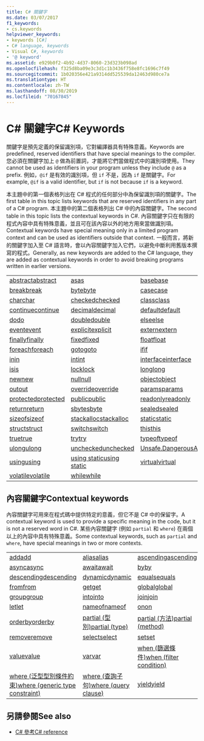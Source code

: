 ```yaml
---
title: C# 關鍵字
ms.date: 03/07/2017
f1_keywords:
- cs.keywords
helpviewer_keywords:
- keywords [C#]
- C# language, keywords
- Visual C#, keywords
- '@ keyword'
ms.assetid: e929b0f2-4b92-4d37-8060-23d323b098ad
ms.openlocfilehash: f325d8ba09e3c3d1c1b3436f758e8fc1696c7f49
ms.sourcegitcommit: 1b020356e421a9314dd525539da12463d980ce7a
ms.translationtype: HT
ms.contentlocale: zh-TW
ms.lasthandoff: 08/30/2019
ms.locfileid: "70167845"
---
```

# <a name="c-keywords"></a><span data-ttu-id="f3b8e-102">C# 關鍵字</span><span class="sxs-lookup"><span data-stu-id="f3b8e-102">C# Keywords</span></span>

<span data-ttu-id="f3b8e-103">關鍵字是預先定義的保留識別項，它對編譯器具有特殊意義。</span><span class="sxs-lookup"><span data-stu-id="f3b8e-103">Keywords are predefined, reserved identifiers that have special meanings to the compiler.</span></span> <span data-ttu-id="f3b8e-104">您必須在關鍵字加上 `@` 做為前置詞，才能將它們當做程式中的識別項使用。</span><span class="sxs-lookup"><span data-stu-id="f3b8e-104">They cannot be used as identifiers in your program unless they include `@` as a prefix.</span></span> <span data-ttu-id="f3b8e-105">例如，`@if` 是有效的識別項，但 `if` 不是，因為 `if` 是關鍵字。</span><span class="sxs-lookup"><span data-stu-id="f3b8e-105">For example, `@if` is a valid identifier, but `if` is not because `if` is a keyword.</span></span>  
  
 <span data-ttu-id="f3b8e-106">本主題中的第一個表格列出在 C# 程式的任何部分中為保留識別項的關鍵字。</span><span class="sxs-lookup"><span data-stu-id="f3b8e-106">The first table in this topic lists keywords that are reserved identifiers in any part of a C# program.</span></span> <span data-ttu-id="f3b8e-107">本主題中的第二個表格列出 C# 中的內容關鍵字。</span><span class="sxs-lookup"><span data-stu-id="f3b8e-107">The second table in this topic lists the contextual keywords in C#.</span></span> <span data-ttu-id="f3b8e-108">內容關鍵字只在有限的程式內容中具有特殊意義，並且可在該內容以外的地方用來當做識別項。</span><span class="sxs-lookup"><span data-stu-id="f3b8e-108">Contextual keywords have special meaning only in a limited program context and can be used as identifiers outside that context.</span></span> <span data-ttu-id="f3b8e-109">一般而言，將新的關鍵字加入至 C# 語言時，會以內容關鍵字加入它們，以避免中斷利用舊版本撰寫的程式。</span><span class="sxs-lookup"><span data-stu-id="f3b8e-109">Generally, as new keywords are added to the C# language, they are added as contextual keywords in order to avoid breaking programs written in earlier versions.</span></span>  
  
|||||  
|---|---|---|---|  
|[<span data-ttu-id="f3b8e-110">abstract</span><span class="sxs-lookup"><span data-stu-id="f3b8e-110">abstract</span></span>](abstract.md)|[<span data-ttu-id="f3b8e-111">as</span><span class="sxs-lookup"><span data-stu-id="f3b8e-111">as</span></span>](../operators/type-testing-and-cast.md#as-operator)|[<span data-ttu-id="f3b8e-112">base</span><span class="sxs-lookup"><span data-stu-id="f3b8e-112">base</span></span>](base.md)|[<span data-ttu-id="f3b8e-113">bool</span><span class="sxs-lookup"><span data-stu-id="f3b8e-113">bool</span></span>](bool.md)|  
|[<span data-ttu-id="f3b8e-114">break</span><span class="sxs-lookup"><span data-stu-id="f3b8e-114">break</span></span>](break.md)|[<span data-ttu-id="f3b8e-115">byte</span><span class="sxs-lookup"><span data-stu-id="f3b8e-115">byte</span></span>](../builtin-types/integral-numeric-types.md)|[<span data-ttu-id="f3b8e-116">case</span><span class="sxs-lookup"><span data-stu-id="f3b8e-116">case</span></span>](switch.md)|[<span data-ttu-id="f3b8e-117">catch</span><span class="sxs-lookup"><span data-stu-id="f3b8e-117">catch</span></span>](try-catch.md)|  
|[<span data-ttu-id="f3b8e-118">char</span><span class="sxs-lookup"><span data-stu-id="f3b8e-118">char</span></span>](char.md)|[<span data-ttu-id="f3b8e-119">checked</span><span class="sxs-lookup"><span data-stu-id="f3b8e-119">checked</span></span>](checked.md)|[<span data-ttu-id="f3b8e-120">class</span><span class="sxs-lookup"><span data-stu-id="f3b8e-120">class</span></span>](class.md)|[<span data-ttu-id="f3b8e-121">const</span><span class="sxs-lookup"><span data-stu-id="f3b8e-121">const</span></span>](const.md)|  
|[<span data-ttu-id="f3b8e-122">continue</span><span class="sxs-lookup"><span data-stu-id="f3b8e-122">continue</span></span>](continue.md)|[<span data-ttu-id="f3b8e-123">decimal</span><span class="sxs-lookup"><span data-stu-id="f3b8e-123">decimal</span></span>](../builtin-types/floating-point-numeric-types.md)|[<span data-ttu-id="f3b8e-124">default</span><span class="sxs-lookup"><span data-stu-id="f3b8e-124">default</span></span>](default.md)|[<span data-ttu-id="f3b8e-125">delegate</span><span class="sxs-lookup"><span data-stu-id="f3b8e-125">delegate</span></span>](delegate.md)|  
|[<span data-ttu-id="f3b8e-126">do</span><span class="sxs-lookup"><span data-stu-id="f3b8e-126">do</span></span>](do.md)|[<span data-ttu-id="f3b8e-127">double</span><span class="sxs-lookup"><span data-stu-id="f3b8e-127">double</span></span>](../builtin-types/floating-point-numeric-types.md)|[<span data-ttu-id="f3b8e-128">else</span><span class="sxs-lookup"><span data-stu-id="f3b8e-128">else</span></span>](if-else.md)|[<span data-ttu-id="f3b8e-129">enum</span><span class="sxs-lookup"><span data-stu-id="f3b8e-129">enum</span></span>](enum.md)|  
|[<span data-ttu-id="f3b8e-130">event</span><span class="sxs-lookup"><span data-stu-id="f3b8e-130">event</span></span>](event.md)|[<span data-ttu-id="f3b8e-131">explicit</span><span class="sxs-lookup"><span data-stu-id="f3b8e-131">explicit</span></span>](../operators/user-defined-conversion-operators.md)|[<span data-ttu-id="f3b8e-132">extern</span><span class="sxs-lookup"><span data-stu-id="f3b8e-132">extern</span></span>](extern.md)|[<span data-ttu-id="f3b8e-133">false</span><span class="sxs-lookup"><span data-stu-id="f3b8e-133">false</span></span>](false-literal.md)|  
|[<span data-ttu-id="f3b8e-134">finally</span><span class="sxs-lookup"><span data-stu-id="f3b8e-134">finally</span></span>](try-finally.md)|[<span data-ttu-id="f3b8e-135">fixed</span><span class="sxs-lookup"><span data-stu-id="f3b8e-135">fixed</span></span>](fixed-statement.md)|[<span data-ttu-id="f3b8e-136">float</span><span class="sxs-lookup"><span data-stu-id="f3b8e-136">float</span></span>](../builtin-types/floating-point-numeric-types.md)|[<span data-ttu-id="f3b8e-137">for</span><span class="sxs-lookup"><span data-stu-id="f3b8e-137">for</span></span>](for.md)|  
|[<span data-ttu-id="f3b8e-138">foreach</span><span class="sxs-lookup"><span data-stu-id="f3b8e-138">foreach</span></span>](foreach-in.md)|[<span data-ttu-id="f3b8e-139">goto</span><span class="sxs-lookup"><span data-stu-id="f3b8e-139">goto</span></span>](goto.md)|[<span data-ttu-id="f3b8e-140">if</span><span class="sxs-lookup"><span data-stu-id="f3b8e-140">if</span></span>](if-else.md)|[<span data-ttu-id="f3b8e-141">implicit</span><span class="sxs-lookup"><span data-stu-id="f3b8e-141">implicit</span></span>](../operators/user-defined-conversion-operators.md)|  
|[<span data-ttu-id="f3b8e-142">in</span><span class="sxs-lookup"><span data-stu-id="f3b8e-142">in</span></span>](in.md)|[<span data-ttu-id="f3b8e-143">int</span><span class="sxs-lookup"><span data-stu-id="f3b8e-143">int</span></span>](../builtin-types/integral-numeric-types.md)|[<span data-ttu-id="f3b8e-144">interface</span><span class="sxs-lookup"><span data-stu-id="f3b8e-144">interface</span></span>](interface.md)|[<span data-ttu-id="f3b8e-145">internal</span><span class="sxs-lookup"><span data-stu-id="f3b8e-145">internal</span></span>](internal.md)|
|[<span data-ttu-id="f3b8e-146">is</span><span class="sxs-lookup"><span data-stu-id="f3b8e-146">is</span></span>](is.md)|[<span data-ttu-id="f3b8e-147">lock</span><span class="sxs-lookup"><span data-stu-id="f3b8e-147">lock</span></span>](lock-statement.md)|[<span data-ttu-id="f3b8e-148">long</span><span class="sxs-lookup"><span data-stu-id="f3b8e-148">long</span></span>](../builtin-types/integral-numeric-types.md)|[<span data-ttu-id="f3b8e-149">namespace</span><span class="sxs-lookup"><span data-stu-id="f3b8e-149">namespace</span></span>](namespace.md)|
|[<span data-ttu-id="f3b8e-150">new</span><span class="sxs-lookup"><span data-stu-id="f3b8e-150">new</span></span>](../operators/new-operator.md)|[<span data-ttu-id="f3b8e-151">null</span><span class="sxs-lookup"><span data-stu-id="f3b8e-151">null</span></span>](null.md)|[<span data-ttu-id="f3b8e-152">object</span><span class="sxs-lookup"><span data-stu-id="f3b8e-152">object</span></span>](object.md)|[<span data-ttu-id="f3b8e-153">operator</span><span class="sxs-lookup"><span data-stu-id="f3b8e-153">operator</span></span>](../operators/operator-overloading.md)|
|[<span data-ttu-id="f3b8e-154">out</span><span class="sxs-lookup"><span data-stu-id="f3b8e-154">out</span></span>](out.md)|[<span data-ttu-id="f3b8e-155">override</span><span class="sxs-lookup"><span data-stu-id="f3b8e-155">override</span></span>](override.md)|[<span data-ttu-id="f3b8e-156">params</span><span class="sxs-lookup"><span data-stu-id="f3b8e-156">params</span></span>](params.md)|[<span data-ttu-id="f3b8e-157">private</span><span class="sxs-lookup"><span data-stu-id="f3b8e-157">private</span></span>](private.md)|
|[<span data-ttu-id="f3b8e-158">protected</span><span class="sxs-lookup"><span data-stu-id="f3b8e-158">protected</span></span>](protected.md)|[<span data-ttu-id="f3b8e-159">public</span><span class="sxs-lookup"><span data-stu-id="f3b8e-159">public</span></span>](public.md)|[<span data-ttu-id="f3b8e-160">readonly</span><span class="sxs-lookup"><span data-stu-id="f3b8e-160">readonly</span></span>](readonly.md)|[<span data-ttu-id="f3b8e-161">ref</span><span class="sxs-lookup"><span data-stu-id="f3b8e-161">ref</span></span>](ref.md)|
|[<span data-ttu-id="f3b8e-162">return</span><span class="sxs-lookup"><span data-stu-id="f3b8e-162">return</span></span>](return.md)|[<span data-ttu-id="f3b8e-163">sbyte</span><span class="sxs-lookup"><span data-stu-id="f3b8e-163">sbyte</span></span>](../builtin-types/integral-numeric-types.md)|[<span data-ttu-id="f3b8e-164">sealed</span><span class="sxs-lookup"><span data-stu-id="f3b8e-164">sealed</span></span>](sealed.md)|[<span data-ttu-id="f3b8e-165">short</span><span class="sxs-lookup"><span data-stu-id="f3b8e-165">short</span></span>](../builtin-types/integral-numeric-types.md)||
[<span data-ttu-id="f3b8e-166">sizeof</span><span class="sxs-lookup"><span data-stu-id="f3b8e-166">sizeof</span></span>](../operators/sizeof.md)|[<span data-ttu-id="f3b8e-167">stackalloc</span><span class="sxs-lookup"><span data-stu-id="f3b8e-167">stackalloc</span></span>](../operators/stackalloc.md)|[<span data-ttu-id="f3b8e-168">static</span><span class="sxs-lookup"><span data-stu-id="f3b8e-168">static</span></span>](static.md)|[<span data-ttu-id="f3b8e-169">string</span><span class="sxs-lookup"><span data-stu-id="f3b8e-169">string</span></span>](string.md)|
|[<span data-ttu-id="f3b8e-170">struct</span><span class="sxs-lookup"><span data-stu-id="f3b8e-170">struct</span></span>](struct.md)|[<span data-ttu-id="f3b8e-171">switch</span><span class="sxs-lookup"><span data-stu-id="f3b8e-171">switch</span></span>](switch.md)|[<span data-ttu-id="f3b8e-172">this</span><span class="sxs-lookup"><span data-stu-id="f3b8e-172">this</span></span>](this.md)|[<span data-ttu-id="f3b8e-173">throw</span><span class="sxs-lookup"><span data-stu-id="f3b8e-173">throw</span></span>](throw.md)|
|[<span data-ttu-id="f3b8e-174">true</span><span class="sxs-lookup"><span data-stu-id="f3b8e-174">true</span></span>](true-literal.md)|[<span data-ttu-id="f3b8e-175">try</span><span class="sxs-lookup"><span data-stu-id="f3b8e-175">try</span></span>](try-catch.md)|[<span data-ttu-id="f3b8e-176">typeof</span><span class="sxs-lookup"><span data-stu-id="f3b8e-176">typeof</span></span>](../operators/type-testing-and-cast.md#typeof-operator)|[<span data-ttu-id="f3b8e-177">uint</span><span class="sxs-lookup"><span data-stu-id="f3b8e-177">uint</span></span>](../builtin-types/integral-numeric-types.md)|
|[<span data-ttu-id="f3b8e-178">ulong</span><span class="sxs-lookup"><span data-stu-id="f3b8e-178">ulong</span></span>](../builtin-types/integral-numeric-types.md)|[<span data-ttu-id="f3b8e-179">unchecked</span><span class="sxs-lookup"><span data-stu-id="f3b8e-179">unchecked</span></span>](unchecked.md)|[<span data-ttu-id="f3b8e-180">Unsafe.DangerousAPI</span><span class="sxs-lookup"><span data-stu-id="f3b8e-180">unsafe</span></span>](unsafe.md)|[<span data-ttu-id="f3b8e-181">ushort</span><span class="sxs-lookup"><span data-stu-id="f3b8e-181">ushort</span></span>](../builtin-types/integral-numeric-types.md)|
|[<span data-ttu-id="f3b8e-182">using</span><span class="sxs-lookup"><span data-stu-id="f3b8e-182">using</span></span>](using.md)|[<span data-ttu-id="f3b8e-183">using static</span><span class="sxs-lookup"><span data-stu-id="f3b8e-183">using static</span></span>](using-static.md)|[<span data-ttu-id="f3b8e-184">virtual</span><span class="sxs-lookup"><span data-stu-id="f3b8e-184">virtual</span></span>](virtual.md)|[<span data-ttu-id="f3b8e-185">void</span><span class="sxs-lookup"><span data-stu-id="f3b8e-185">void</span></span>](void.md)|
|[<span data-ttu-id="f3b8e-186">volatile</span><span class="sxs-lookup"><span data-stu-id="f3b8e-186">volatile</span></span>](volatile.md)|[<span data-ttu-id="f3b8e-187">while</span><span class="sxs-lookup"><span data-stu-id="f3b8e-187">while</span></span>](while.md)|

## <a name="contextual-keywords"></a><span data-ttu-id="f3b8e-188">內容關鍵字</span><span class="sxs-lookup"><span data-stu-id="f3b8e-188">Contextual keywords</span></span>

 <span data-ttu-id="f3b8e-189">內容關鍵字可用來在程式碼中提供特定的意義，但它不是 C# 中的保留字。</span><span class="sxs-lookup"><span data-stu-id="f3b8e-189">A contextual keyword is used to provide a specific meaning in the code, but it is not a reserved word in C#.</span></span> <span data-ttu-id="f3b8e-190">某些內容關鍵字 (例如 `partial` 和 `where`) 在兩個以上的內容中具有特殊意義。</span><span class="sxs-lookup"><span data-stu-id="f3b8e-190">Some contextual keywords, such as `partial` and `where`, have special meanings in two or more contexts.</span></span>  
  
||||  
|---|---|---|  
|[<span data-ttu-id="f3b8e-191">add</span><span class="sxs-lookup"><span data-stu-id="f3b8e-191">add</span></span>](add.md)|[<span data-ttu-id="f3b8e-192">alias</span><span class="sxs-lookup"><span data-stu-id="f3b8e-192">alias</span></span>](extern-alias.md)|[<span data-ttu-id="f3b8e-193">ascending</span><span class="sxs-lookup"><span data-stu-id="f3b8e-193">ascending</span></span>](ascending.md)|
|[<span data-ttu-id="f3b8e-194">async</span><span class="sxs-lookup"><span data-stu-id="f3b8e-194">async</span></span>](async.md)|[<span data-ttu-id="f3b8e-195">await</span><span class="sxs-lookup"><span data-stu-id="f3b8e-195">await</span></span>](../operators/await.md)|[<span data-ttu-id="f3b8e-196">by</span><span class="sxs-lookup"><span data-stu-id="f3b8e-196">by</span></span>](by.md)|
|[<span data-ttu-id="f3b8e-197">descending</span><span class="sxs-lookup"><span data-stu-id="f3b8e-197">descending</span></span>](descending.md)|[<span data-ttu-id="f3b8e-198">dynamic</span><span class="sxs-lookup"><span data-stu-id="f3b8e-198">dynamic</span></span>](dynamic.md)|[<span data-ttu-id="f3b8e-199">equals</span><span class="sxs-lookup"><span data-stu-id="f3b8e-199">equals</span></span>](equals.md)|
|[<span data-ttu-id="f3b8e-200">from</span><span class="sxs-lookup"><span data-stu-id="f3b8e-200">from</span></span>](from-clause.md)|[<span data-ttu-id="f3b8e-201">get</span><span class="sxs-lookup"><span data-stu-id="f3b8e-201">get</span></span>](get.md)|[<span data-ttu-id="f3b8e-202">global</span><span class="sxs-lookup"><span data-stu-id="f3b8e-202">global</span></span>](../operators/namespace-alias-qualifier.md)|
|[<span data-ttu-id="f3b8e-203">group</span><span class="sxs-lookup"><span data-stu-id="f3b8e-203">group</span></span>](group-clause.md)|[<span data-ttu-id="f3b8e-204">into</span><span class="sxs-lookup"><span data-stu-id="f3b8e-204">into</span></span>](into.md)|[<span data-ttu-id="f3b8e-205">join</span><span class="sxs-lookup"><span data-stu-id="f3b8e-205">join</span></span>](join-clause.md)|
|[<span data-ttu-id="f3b8e-206">let</span><span class="sxs-lookup"><span data-stu-id="f3b8e-206">let</span></span>](let-clause.md)|[<span data-ttu-id="f3b8e-207">nameof</span><span class="sxs-lookup"><span data-stu-id="f3b8e-207">nameof</span></span>](../operators/nameof.md)|[<span data-ttu-id="f3b8e-208">on</span><span class="sxs-lookup"><span data-stu-id="f3b8e-208">on</span></span>](on.md)|
|[<span data-ttu-id="f3b8e-209">orderby</span><span class="sxs-lookup"><span data-stu-id="f3b8e-209">orderby</span></span>](orderby-clause.md)|[<span data-ttu-id="f3b8e-210">partial (型別)</span><span class="sxs-lookup"><span data-stu-id="f3b8e-210">partial (type)</span></span>](partial-type.md)|[<span data-ttu-id="f3b8e-211">partial (方法)</span><span class="sxs-lookup"><span data-stu-id="f3b8e-211">partial (method)</span></span>](partial-method.md)|
|[<span data-ttu-id="f3b8e-212">remove</span><span class="sxs-lookup"><span data-stu-id="f3b8e-212">remove</span></span>](remove.md)|[<span data-ttu-id="f3b8e-213">select</span><span class="sxs-lookup"><span data-stu-id="f3b8e-213">select</span></span>](select-clause.md)|[<span data-ttu-id="f3b8e-214">set</span><span class="sxs-lookup"><span data-stu-id="f3b8e-214">set</span></span>](set.md)|
|[<span data-ttu-id="f3b8e-215">value</span><span class="sxs-lookup"><span data-stu-id="f3b8e-215">value</span></span>](value.md)|[<span data-ttu-id="f3b8e-216">var</span><span class="sxs-lookup"><span data-stu-id="f3b8e-216">var</span></span>](var.md)|[<span data-ttu-id="f3b8e-217">when (篩選條件)</span><span class="sxs-lookup"><span data-stu-id="f3b8e-217">when (filter condition)</span></span>](when.md)|
|[<span data-ttu-id="f3b8e-218">where (泛型型別條件約束)</span><span class="sxs-lookup"><span data-stu-id="f3b8e-218">where (generic type constraint)</span></span>](where-generic-type-constraint.md)|[<span data-ttu-id="f3b8e-219">where (查詢子句)</span><span class="sxs-lookup"><span data-stu-id="f3b8e-219">where (query clause)</span></span>](where-clause.md)|[<span data-ttu-id="f3b8e-220">yield</span><span class="sxs-lookup"><span data-stu-id="f3b8e-220">yield</span></span>](yield.md)|
  
## <a name="see-also"></a><span data-ttu-id="f3b8e-221">另請參閱</span><span class="sxs-lookup"><span data-stu-id="f3b8e-221">See also</span></span>

- [<span data-ttu-id="f3b8e-222">C# 參考</span><span class="sxs-lookup"><span data-stu-id="f3b8e-222">C# reference</span></span>](../index.md)
